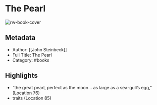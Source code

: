 # The Pearl

![rw-book-cover](https://readwise-assets.s3.amazonaws.com/static/images/default-book-icon-1.a08c56e2fedd.png)

## Metadata
- Author: [[John Steinbeck]]
- Full Title: The Pearl
- Category: #books

## Highlights
- “the great pearl, perfect as the moon… as large as a sea-gull’s egg,” (Location 76)
- traits (Location 85)
